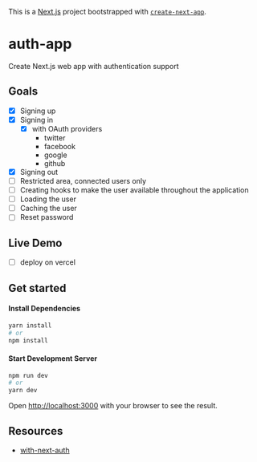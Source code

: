 This is a [Next.js](https://nextjs.org/) project bootstrapped with [`create-next-app`](https://github.com/vercel/next.js/tree/canary/packages/create-next-app).

# auth-app

Create Next.js web app with authentication support

## Goals

- [X] Signing up
- [X] Signing in
    - [X] with OAuth providers
        - twitter
        - facebook
        - google
        - github
- [X] Signing out
- [ ] Restricted area, connected users only
- [ ] Creating hooks to make the user available throughout the application
- [ ] Loading the user
- [ ] Caching the user
- [ ] Reset password

## Live Demo
- [ ] deploy on vercel

## Get started
#### Install Dependencies
```bash 
yarn install
# or
npm install 
```

#### Start Development Server
```bash
npm run dev
# or
yarn dev
```
Open [http://localhost:3000](http://localhost:3000) with your browser to see the result.

## Resources
- [with-next-auth](https://github.com/vercel/next.js/tree/canary/examples/with-next-auth)
